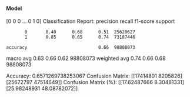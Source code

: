 #### Model
[0 0 0 ... 0 1 0]
Classification Report:
              precision    recall  f1-score   support

           0       0.40      0.68      0.51  25620627
           1       0.85      0.65      0.74  73187446

    accuracy                           0.66  98808073
   macro avg       0.63      0.66      0.62  98808073
weighted avg       0.74      0.66      0.68  98808073

Accuracy: 0.6571269738253067
Confusion Matrix:
[[17414801  8205826]
 [25672797 47514649]]
Confusion Matrix (%):
[[17.62487666  8.30481331]
 [25.98248931 48.08782072]]
